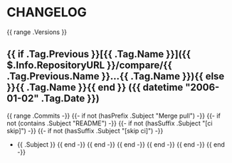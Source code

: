 # CHANGELOG
{{ range .Versions }}
<a name="{{ .Tag.Name }}"></a>
## {{ if .Tag.Previous }}[{{ .Tag.Name }}]({{ $.Info.RepositoryURL }}/compare/{{ .Tag.Previous.Name }}...{{ .Tag.Name }}){{ else }}{{ .Tag.Name }}{{ end }} ({{ datetime "2006-01-02" .Tag.Date }})
{{ range .Commits -}}
{{- if not (hasPrefix .Subject "Merge pull") -}}
{{- if not (contains .Subject "README") -}}
{{- if not (hasSuffix .Subject "[ci skip]") -}}
{{- if not (hasSuffix .Subject "[skip ci]") -}}
* {{ .Subject }}
{{ end -}}
{{ end -}}
{{ end -}}
{{ end -}}
{{ end -}}
{{ end -}}
